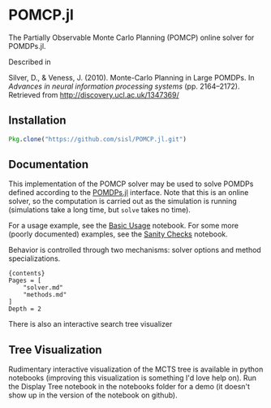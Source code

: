 # POMCP.jl

The Partially Observable Monte Carlo Planning (POMCP) online solver for POMDPs.jl.

Described in

Silver, D., & Veness, J. (2010). Monte-Carlo Planning in Large POMDPs. In *Advances in neural information processing systems* (pp. 2164–2172). Retrieved from http://discovery.ucl.ac.uk/1347369/

## Installation

```julia
Pkg.clone("https://github.com/sisl/POMCP.jl.git")
```

## Documentation

This implementation of the POMCP solver may be used to solve POMDPs defined according to the [POMDPs.jl](https://github.com/sisl/POMDPs.jl) interface. Note that this is an online solver, so the computation is carried out as the simulation is running (simulations take a long time, but `solve` takes no time).

For a usage example, see the [Basic Usage](https://github.com/sisl/POMCP.jl/blob/master/notebooks/Basic%20Usage.ipynb) notebook. For some more (poorly documented) examples, see the [Sanity Checks](https://github.com/sisl/POMCP.jl/blob/master/notebooks/Sanity%20Checks.ipynb) notebook.

Behavior is controlled through two mechanisms: solver options and method specializations.

    {contents}
    Pages = [
        "solver.md"
        "methods.md"
    ]
    Depth = 2

There is also an interactive search tree visualizer

## Tree Visualization

Rudimentary interactive visualization of the MCTS tree is available in python notebooks (improving this visualization is something I'd love help on). Run the Display Tree notebook in the notebooks folder for a demo (it doesn't show up in the version of the notebook on github).
